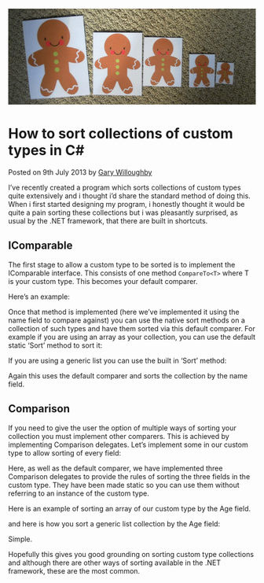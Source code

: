 ![](/articles/images/how-to-sort-collections-of-custom-types-in-c-sharp-banner.jpg)

# How to sort collections of custom types in C#

<time>Posted on 9th July 2013 by [Gary Willoughby](/pages/about.html)</time>

I’ve recently created a program which sorts collections of custom types quite extensively and i thought i’d share the standard method of doing this. When i first started designing my program, i honestly thought it would be quite a pain sorting these collections but i was pleasantly surprised, as usual by the .NET framework, that there are built in shortcuts.

## IComparable

The first stage to allow a custom type to be sorted is to implement the IComparable interface. This consists of one method <code>CompareTo&lt;T&gt;</code> where T is your custom type. This becomes your default comparer.

Here’s an example:

<script src="https://gist.github.com/nomad-software/a5167f6b866338cd9dcb243f5e982ee0.js"></script>

Once that method is implemented (here we’ve implemented it using the name field to compare against) you can use the native sort methods on a collection of such types and have them sorted via this default comparer. For example if you are using an array as your collection, you can use the default static ‘Sort’ method to sort it:

<script src="https://gist.github.com/nomad-software/7e54b8618213bd736ecd525078dddf81.js"></script>

If you are using a generic list you can use the built in ‘Sort’ method:

<script src="https://gist.github.com/nomad-software/33715f7cacbe80fbaed90d49881a5343.js"></script>

Again this uses the default comparer and sorts the collection by the name field.

## Comparison

If you need to give the user the option of multiple ways of sorting your collection you must implement other comparers. This is achieved by implementing Comparison delegates. Let’s implement some in our custom type to allow sorting of every field:

<script src="https://gist.github.com/nomad-software/c393b614afe0541b464b6388324ae920.js"></script>

Here, as well as the default comparer, we have implemented three Comparison delegates to provide the rules of sorting the three fields in the custom type. They have been made static so you can use them without referring to an instance of the custom type.

Here is an example of sorting an array of our custom type by the Age field.

<script src="https://gist.github.com/nomad-software/148edbfd338be90d9071c97ce875f9f8.js"></script>

and here is how you sort a generic list collection by the Age field:

<script src="https://gist.github.com/nomad-software/3701599a4aaf8d80c9a9d4d8dc18002d.js"></script>

Simple.

Hopefully this gives you good grounding on sorting custom type collections and although there are other ways of sorting available in the .NET framework, these are the most common.
